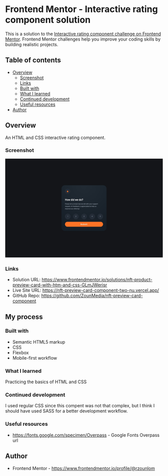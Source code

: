 # Frontend Mentor - Interactive rating component solution

This is a solution to the [Interactive rating component challenge on Frontend Mentor](https://www.frontendmentor.io/challenges/interactive-rating-component-koxpeBUmI). Frontend Mentor challenges help you improve your coding skills by building realistic projects.

## Table of contents

- [Overview](#overview)
  - [Screenshot](#screenshot)
  - [Links](#links)
  - [Built with](#built-with)
  - [What I learned](#what-i-learned)
  - [Continued development](#continued-development)
  - [Useful resources](#useful-resources)
- [Author](#author)

## Overview

An HTML and CSS interactive rating component.

### Screenshot

![](./assets/img/screenshot.jpeg)

### Links

- Solution URL: https://www.frontendmentor.io/solutions/nft-product-preview-card-with-htm-and-css-GLmJWerisr
- Live Site URL: https://nft-preview-card-component-two-nu.vercel.app/
- GitHub Repo: https://github.com/ZounMedia/nft-preview-card-component

## My process

### Built with

- Semantic HTML5 markup
- CSS
- Flexbox
- Mobile-first workflow

### What I learned

Practicing the basics of HTML and CSS

### Continued development

I used regular CSS since this compent was not that complex, but I think I should have used SASS for a better development workflow.

### Useful resources

- https://fonts.google.com/specimen/Overpass - Google Fonts Overpass url

## Author

- Frontend Mentor - https://www.frontendmentor.io/profile/@rzounlom

